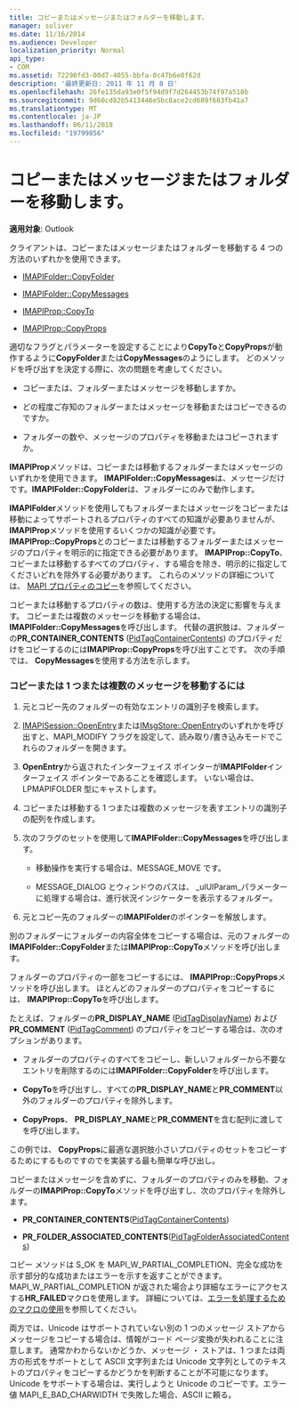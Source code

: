 ```yaml
---
title: コピーまたはメッセージまたはフォルダーを移動します。
manager: soliver
ms.date: 11/16/2014
ms.audience: Developer
localization_priority: Normal
api_type:
- COM
ms.assetid: 72290fd3-00d7-4055-bbfa-0c47b6e0f62d
description: '最終更新日: 2011 年 11 月 8 日'
ms.openlocfilehash: 26fe135da93e0f5f94d9f7d264453b74f97a518b
ms.sourcegitcommit: 9d60cd82b5413446e5bc8ace2cd689f683fb41a7
ms.translationtype: MT
ms.contentlocale: ja-JP
ms.lasthandoff: 06/11/2018
ms.locfileid: "19799856"
---
```

# <a name="copying-or-moving-a-message-or-a-folder"></a>コピーまたはメッセージまたはフォルダーを移動します。
  
**適用対象**: Outlook 
  
クライアントは、コピーまたはメッセージまたはフォルダーを移動する 4 つの方法のいずれかを使用できます。
  
- [IMAPIFolder::CopyFolder](imapifolder-copyfolder.md)
    
- [IMAPIFolder::CopyMessages](imapifolder-copymessages.md)
    
- [IMAPIProp::CopyTo](imapiprop-copyto.md)
    
- [IMAPIProp::CopyProps](imapiprop-copyprops.md)
    
適切なフラグとパラメーターを設定することにより**CopyTo**と**CopyProps**が動作するように**CopyFolder**または**CopyMessages**のようにします。 どのメソッドを呼び出すを決定する際に、次の問題を考慮してください。
  
- コピーまたは、フォルダーまたはメッセージを移動しますか。
    
- どの程度ご存知のフォルダーまたはメッセージを移動またはコピーできるのですか。
    
- フォルダーの数や、メッセージのプロパティを移動またはコピーされますか。
    
**IMAPIProp**メソッドは、コピーまたは移動するフォルダーまたはメッセージのいずれかを使用できます。 **IMAPIFolder::CopyMessages**は、メッセージだけです。**IMAPIFolder::CopyFolder**は、フォルダーにのみで動作します。 
  
**IMAPIFolder**メソッドを使用してもフォルダーまたはメッセージをコピーまたは移動によってサポートされるプロパティのすべての知識が必要ありませんが、 **IMAPIProp**メソッドを使用するいくつかの知識が必要です。 **IMAPIProp::CopyProps**とのコピーまたは移動するフォルダーまたはメッセージのプロパティを明示的に指定できる必要があります。 **IMAPIProp::CopyTo**、コピーまたは移動するすべてのプロパティ、する場合を除き、明示的に指定してくださいどれを除外する必要があります。 これらのメソッドの詳細については、 [MAPI プロパティのコピー](copying-mapi-properties.md)を参照してください。
  
コピーまたは移動するプロパティの数は、使用する方法の決定に影響を与えます。 コピーまたは複数のメッセージを移動する場合は、 **IMAPIFolder::CopyMessages**を呼び出します。 代替の選択肢は、フォルダーの**PR_CONTAINER_CONTENTS** ([PidTagContainerContents](pidtagcontainercontents-canonical-property.md)) のプロパティだけをコピーするのには**IMAPIProp::CopyProps**を呼び出すことです。 次の手順では、 **CopyMessages**を使用する方法を示します。 
  
### <a name="to-copy-or-move-one-or-more-messages"></a>コピーまたは 1 つまたは複数のメッセージを移動するには
  
1. 元とコピー先のフォルダーの有効なエントリの識別子を検索します。
    
2. [IMAPISession::OpenEntry](imapisession-openentry.md)または[IMsgStore::OpenEntry](imsgstore-openentry.md)のいずれかを呼び出すと、MAPI_MODIFY フラグを設定して、読み取り/書き込みモードでこれらのフォルダーを開きます。 
    
3. **OpenEntry**から返されたインターフェイス ポインターが**IMAPIFolder**インターフェイス ポインターであることを確認します。 いない場合は、LPMAPIFOLDER 型にキャストします。 
    
4. コピーまたは移動する 1 つまたは複数のメッセージを表すエントリの識別子の配列を作成します。 
    
5. 次のフラグのセットを使用して**IMAPIFolder::CopyMessages**を呼び出します。 
    
   - 移動操作を実行する場合は、MESSAGE_MOVE です。 
    
   - MESSAGE_DIALOG とウィンドウのパスは、 _ulUIParam_パラメーターに処理する場合は、進行状況インジケーターを表示するフォルダー。 
    
6. 元とコピー先のフォルダーの**IMAPIFolder**のポインターを解放します。 
    
別のフォルダーにフォルダーの内容全体をコピーする場合は、元のフォルダーの**IMAPIFolder::CopyFolder**または**IMAPIProp::CopyTo**メソッドを呼び出します。 
  
フォルダーのプロパティの一部をコピーするには、 **IMAPIProp::CopyProps**メソッドを呼び出します。 ほとんどのフォルダーのプロパティをコピーするには、 **IMAPIProp::CopyTo**を呼び出します。 
  
たとえば、フォルダーの**PR_DISPLAY_NAME** ([PidTagDisplayName](pidtagdisplayname-canonical-property.md)) および**PR_COMMENT** ([PidTagComment](pidtagcomment-canonical-property.md)) のプロパティをコピーする場合は、次のオプションがあります。
  
- フォルダーのプロパティのすべてをコピーし、新しいフォルダーから不要なエントリを削除するのには**IMAPIFolder::CopyFolder**を呼び出します。 
    
- **CopyTo**を呼び出すし、すべての**PR_DISPLAY_NAME**と**PR_COMMENT**以外のフォルダーのプロパティを除外します。 
    
- **CopyProps**、 **PR_DISPLAY_NAME**と**PR_COMMENT**を含む配列に渡してを呼び出します。 
    
この例では、 **CopyProps**に最適な選択肢小さいプロパティのセットをコピーするためにするものですのでを実装する最も簡単な呼び出し。 
  
コピーまたはメッセージを含めずに、フォルダーのプロパティのみを移動、フォルダーの**IMAPIProp::CopyTo**メソッドを呼び出すし、次のプロパティを除外します。 
  
- **PR_CONTAINER_CONTENTS**([PidTagContainerContents](pidtagcontainercontents-canonical-property.md))
    
- **PR_FOLDER_ASSOCIATED_CONTENTS**([PidTagFolderAssociatedContents](pidtagfolderassociatedcontents-canonical-property.md))
    
コピー メソッドは S_OK を MAPI_W_PARTIAL_COMPLETION、完全な成功を示す部分的な成功またはエラーを示すを返すことができます。 MAPI_W_PARTIAL_COMPLETION が返された場合より詳細なエラーにアクセスする**HR_FAILED**マクロを使用します。 詳細については、[エラーを処理するためのマクロの使用](using-macros-for-error-handling.md)を参照してください。
  
両方では、Unicode はサポートされていない別の 1 つのメッセージ ストアからメッセージをコピーする場合は、情報がコード ページ変換が失われることに注意します。 通常かわからないかどうか、メッセージ ・ ストアは、1 つまたは両方の形式をサポートとして ASCII 文字列または Unicode 文字列としてのテキストのプロパティをコピーするかどうかを判断することが不可能になります。 Unicode をサポートする場合は、実行しようと Unicode のコピーです。エラー値 MAPI_E_BAD_CHARWIDTH で失敗した場合、ASCII に頼る。
  

